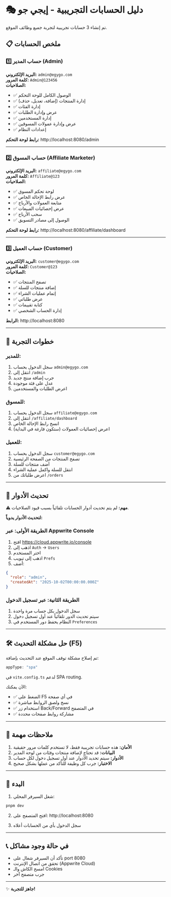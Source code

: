 # 🎭 دليل الحسابات التجريبية - إيجي جو

تم إنشاء 3 حسابات تجريبية لتجربة جميع وظائف الموقع.

## 📋 ملخص الحسابات

### 1️⃣ حساب المدير (Admin)
**البريد الإلكتروني:** `admin@egygo.com`  
**كلمة المرور:** `Admin@123456`  
**الصلاحيات:**
- ✅ الوصول الكامل للوحة التحكم
- ✅ إدارة المنتجات (إضافة، تعديل، حذف)
- ✅ إدارة الفئات
- ✅ عرض وإدارة الطلبات
- ✅ إدارة المستخدمين
- ✅ عرض وإدارة عمولات المسوقين
- ✅ إعدادات النظام

**رابط لوحة التحكم:** http://localhost:8080/admin

---

### 2️⃣ حساب المسوق (Affiliate Marketer)
**البريد الإلكتروني:** `affiliate@egygo.com`  
**كلمة المرور:** `Affiliate@123`  
**الصلاحيات:**
- ✅ لوحة تحكم المسوق
- ✅ عرض رابط الإحالة الخاص
- ✅ متابعة العمولات والأرباح
- ✅ عرض إحصائيات المبيعات
- ✅ سحب الأرباح
- ✅ الوصول إلى مصادر التسويق

**رابط لوحة التحكم:** http://localhost:8080/affiliate/dashboard

---

### 3️⃣ حساب العميل (Customer)
**البريد الإلكتروني:** `customer@egygo.com`  
**كلمة المرور:** `Customer@123`  
**الصلاحيات:**
- ✅ تصفح المنتجات
- ✅ إضافة منتجات للسلة
- ✅ إتمام عمليات الشراء
- ✅ عرض طلباتي
- ✅ كتابة تقييمات
- ✅ إدارة الحساب الشخصي

**الرابط:** http://localhost:8080

---

## 🎯 خطوات التجربة

### للمدير:
1. سجل الدخول بحساب `admin@egygo.com`
2. انتقل إلى `/admin`
3. جرب إضافة منتج جديد
4. عدل على فئة موجودة
5. اعرض الطلبات والمستخدمين

### للمسوق:
1. سجل الدخول بحساب `affiliate@egygo.com`
2. انتقل إلى `/affiliate/dashboard`
3. انسخ رابط الإحالة الخاص
4. اعرض إحصائيات العمولات (ستكون فارغة في البداية)

### للعميل:
1. سجل الدخول بحساب `customer@egygo.com`
2. تصفح المنتجات من الصفحة الرئيسية
3. أضف منتجات للسلة
4. انتقل للسلة واكمل عملية الشراء
5. اعرض طلباتك من `/orders`

---

## 🔄 تحديث الأدوار

⚠️ **مهم:** لم يتم تحديث أدوار الحسابات تلقائياً بسبب قيود الصلاحيات.

**لتحديث الأدوار يدوياً:**

### الطريقة الأولى: عبر Appwrite Console
1. افتح https://cloud.appwrite.io/console
2. اذهب إلى `Auth` → `Users`
3. اختر المستخدم
4. اذهب إلى تبويب `Prefs`
5. أضف:
```json
{
  "role": "admin",
  "createdAt": "2025-10-02T00:00:00.000Z"
}
```

### الطريقة الثانية: عبر تسجيل الدخول
1. سجل الدخول بكل حساب مرة واحدة
2. سيتم تحديث الدور تلقائياً عند أول تسجيل دخول
3. النظام يحفظ دور المستخدم في `Preferences`

---

## 🛠️ حل مشكلة التحديث (F5)

تم إصلاح مشكلة توقف الموقع عند التحديث بإضافة:
```typescript
appType: "spa"
```
في `vite.config.ts` لدعم SPA routing.

الآن يمكنك:
- ✅ الضغط على F5 في أي صفحة
- ✅ نسخ ولصق الروابط مباشرة
- ✅ استخدام زر Back/Forward في المتصفح
- ✅ مشاركة روابط صفحات محددة

---

## 📝 ملاحظات مهمة

1. **الأمان:** هذه حسابات تجريبية فقط، لا تستخدم كلمات مرور حقيقية
2. **البيانات:** قد تحتاج لإضافة منتجات وفئات من لوحة المدير
3. **الأدوار:** سيتم تحديد الأدوار عند أول تسجيل دخول لكل حساب
4. **الاختبار:** جرب كل وظيفة للتأكد من عملها بشكل صحيح

---

## 🚀 البدء

1. شغل السيرفر المحلي:
```bash
pnpm dev
```

2. افتح المتصفح على: http://localhost:8080

3. سجل الدخول بأي من الحسابات أعلاه

---

## 📞 في حالة وجود مشاكل

- تأكد أن السيرفر شغال على port 8080
- تحقق من اتصال الإنترنت (Appwrite Cloud)
- امسح الكاش والـ Cookies
- جرب متصفح آخر

---

✨ **جاهز للتجربة!**
